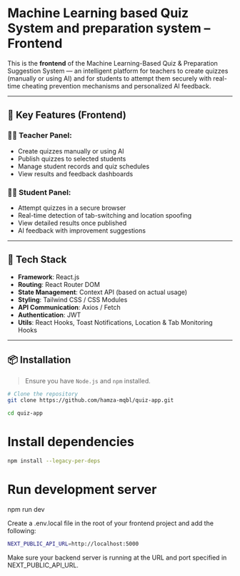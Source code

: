 # Machine Learning based Quiz System and preparation system – Frontend

This is the **frontend** of the Machine Learning-Based Quiz & Preparation Suggestion System — an intelligent platform for teachers to create quizzes (manually or using AI) and for students to attempt them securely with real-time cheating prevention mechanisms and personalized AI feedback.

---

## 📌 Key Features (Frontend)

### 👨‍🏫 Teacher Panel:

- Create quizzes manually or using AI
- Publish quizzes to selected students
- Manage student records and quiz schedules
- View results and feedback dashboards

### 🧑‍🎓 Student Panel:

- Attempt quizzes in a secure browser
- Real-time detection of tab-switching and location spoofing
- View detailed results once published
- AI feedback with improvement suggestions

---

## 🧰 Tech Stack

- **Framework**: React.js
- **Routing**: React Router DOM
- **State Management**: Context API (based on actual usage)
- **Styling**: Tailwind CSS / CSS Modules
- **API Communication**: Axios / Fetch
- **Authentication**: JWT
- **Utils**: React Hooks, Toast Notifications, Location & Tab Monitoring Hooks

---

## 📦 Installation

> Ensure you have `Node.js` and `npm` installed.

```bash
# Clone the repository
git clone https://github.com/hamza-mqbl/quiz-app.git
```

```bash
cd quiz-app
```

# Install dependencies

```bash
npm install --legacy-per-deps
```

# Run development server

npm run dev

Create a .env.local file in the root of your frontend project and add the following:

```bash
NEXT_PUBLIC_API_URL=http://localhost:5000
```

Make sure your backend server is running at the URL and port specified in NEXT_PUBLIC_API_URL.
